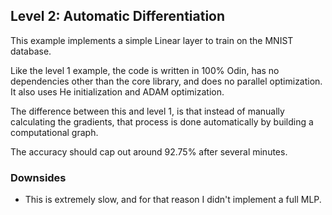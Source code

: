 ## Level 2: Automatic Differentiation

This example implements a simple Linear layer to train on the MNIST database.

Like the level 1 example, the code is written in 100% Odin, has no dependencies other than the core library, and does no parallel optimization. It also uses He initialization and ADAM optimization.

The difference between this and level 1, is that instead of manually calculating the gradients, that process is done automatically by building a computational graph.

The accuracy should cap out around 92.75% after several minutes.

### Downsides

* This is extremely slow, and for that reason I didn't implement a full MLP.
